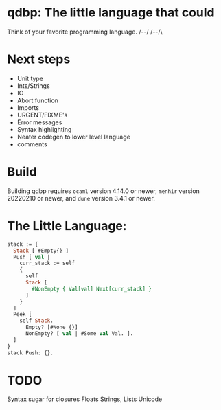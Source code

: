 # qdbp: The little language that could

Think of your favorite programming language. 
\/--\/
/\--/\

# Next steps
- Unit type
- Ints/Strings
- IO
- Abort function
- Imports
- URGENT/FIXME's
- Error messages
- Syntax highlighting
- Neater codegen to lower level language
- comments
# Build
Building qdbp requires `ocaml` version 4.14.0 or newer, `menhir` version 20220210 or newer, and `dune` version 3.4.1 or newer.

# The Little Language:
```ocaml
stack := {
  Stack [ #Empty{} ]
  Push [ val |
    curr_stack := self
    {
      self
      Stack [ 
        #NonEmpty { Val[val] Next[curr_stack] } 
      ]
    }
  ]
  Peek [
    self Stack.
      Empty? [#None {}]
      NonEmpty? [ val | #Some val Val. ].
  ]
}
stack Push: {}.
```
# TODO
Syntax sugar for closures
Floats
Strings, Lists
Unicode